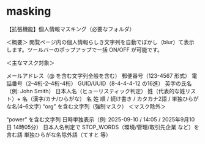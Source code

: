 # masking
【拡張機能】個人情報マスキング（必要なフォルダ）

＜概要＞
閲覧ページ内の個人情報らしき文字列を自動でぼかし（blur）て表示します。ツールバーのポップアップで一括 ON/OFF が可能です。

＜主なマスク対象＞

メールアドレス（@ を含む文字列全般を含む）
郵便番号（123-4567 形式）
電話番号（2–4桁-2–4桁-4桁）
GUID/UUID（8-4-4-4-12 の16進）
英字の氏名（例: John Smith）
日本人名（ヒューリスティック判定）
姓（代表的な姓リスト）+ 名（漢字/カナ/ひらがな）
名 姓 順 / 続け書き / カタカナ2語 / 単独ひらがな名(4–6文字)
“org” を含む文字列（強制マスク）
＜マスク除外＞

“power” を含む文字列
日時単独表示（例: 2025-09-10 / 14:05 / 2025年9月10日 14時05分）
日本人名判定で STOP_WORDS（環境/管理/取引先企業 など）を含む語
単独ひらがな名除外語（てすと 等）
